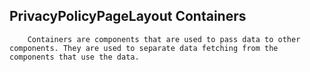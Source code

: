 ## PrivacyPolicyPageLayout Containers

        Containers are components that are used to pass data to other components. They are used to separate data fetching from the components that use the data.
      